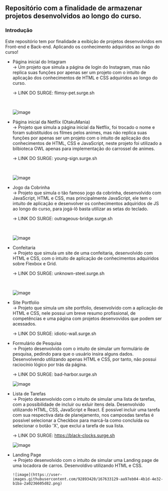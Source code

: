 ## Repositório com a finalidade de armazenar projetos desenvolvidos ao longo do curso.


### Introdução

Este repositório tem por finalidade a exibição de projetos desenvolvidos em Front-end e Back-end. Aplicando os conhecimento adquiridos ao longo do curso!


*  Página inicial do Intagram <br>
      -> Um projeto que simula a página de login do Instagram, mas não replica suas funções por apenas ser um projeto com o intuito de aplicação dos conhecimentos de HTML e CSS adquiridos ao longo do curso.
      
     -> LINK DO SURGE: flimsy-pet.surge.sh
      
      <br>
      
      ![image](https://user-images.githubusercontent.com/92893420/147986711-634451c2-4a73-4c4b-ad15-d8a0369120b0.png)

      
*  Página inicial da Netflix (OtakuMania) <br>
      -> Projeto que simula a página inicial da Netflix, foi trocado o nome e foram subistituidos os filmes pelos animes, mas não replica suas funções por apenas ser um projeto com o intuito de aplicação dos conhecimentos de HTML, CSS e JavaScript, neste projeto foi utilizado a bilbioteca OWL apenas para implementação do carrossel de animes.
      
      -> LINK DO SURGE: young-sign.surge.sh 
      
      <br>
      
      ![image](https://user-images.githubusercontent.com/92893420/147986772-efa6bf13-c4f2-4a02-bd65-98fe512d0860.png)
      
*  Jogo da Cobrinha <br>
      -> Projeto que simula o tão famoso jogo da cobrinha, desenvolvido com JavaScript, HTML e CSS, mas principalmente JavaScript, ele tem o intuito de aplicação e desenvolver os conhecimentos adquiridos de JS ao longo do curso, para jogá-lô basta utilizar as setas do teclado.
      
      -> LINK DO SURGE: outrageous-bridge.surge.sh
      
      <br>
      
      ![image](https://user-images.githubusercontent.com/92893420/147986851-d89145e4-63ce-483a-8242-7ae84b811a6c.png)
      
* Confeitaria <br>
     -> Projeto que simula um site de uma confeitaria, desenvolvido com HTML e CSS, com o intuito de aplicação de conhecimentos adquiridos sobre Flexbox e Grid.
      
     -> LINK DO SURGE: unknown-steel.surge.sh
      
     <br>
      
     ![image](https://user-images.githubusercontent.com/92893420/148393543-4fbd98a3-8f1a-4fb0-8f5e-9189b6acd69b.png)
      
* Site Portfolio <br>
     -> Projeto que simula um site portfolio, desenvolvido com a aplicação de HTML e CSS, nele possui um breve resumo profissional, de competências e uma página com projetos desenvovidos que podem ser acessados.
      
     -> LINK DO SURGE: idiotic-wall.surge.sh
     
* Formulário de Pesquisa <br>
      -> Projeto desenvolvido com o intuito de simular um formulário de pesquisa, pedindo para que o usuário insira alguns dados. Desenvolvendo utilizando apenas HTML e CSS, por tanto, não possui raciocínio lógico por trás da página.
      
     -> LINK DO SURGE: bad-harbor.surge.sh
     
     ![image](https://user-images.githubusercontent.com/92893420/148581769-8ddca7ea-8f02-4b6f-b481-2390748d3fe1.png)
     
* Lista de Tarefas <br>
      -> Projeto desenvolvido com o intuito de simular uma lista de tarefas, com a possibilidade de incluir ou exluir itens dela. Desenvolvido utilizando HTML, CSS, JavaScript e React. É possível incluir uma tarefa com sua respectiva data de planejamento, nos camposdas tarefas é possível selecionar a Checkbox para marcá-la como concluída ou selecionar o botão 'X', que exclui a tarefa de sua lista.
      
     -> LINK DO SURGE: https://black-clocks.surge.sh
     
     ![image](https://user-images.githubusercontent.com/92893420/152825859-9952140c-b039-4cb7-a577-d6a21d9bcacf.png)
     
* Landing Page <br>
    -> Projeto desenvolvido com o intuito de simular uma Landing page de uma locadora de carros. Desenvoldivo utilizando HTML e CSS. 

      
      ![image](https://user-images.githubusercontent.com/92893420/167633129-aa97eb04-4b1d-4e32-b1ba-2a0236605d82.png)
























